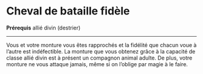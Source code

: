 # Cheval de bataille fidèle

<p><strong>Prérequis</strong> allié divin (destrier)</p>
<hr>
<p>Vous et votre monture vous êtes rapprochés et la fidélité que chacun voue à l’autre est indéfectible. La monture que vous obtenez grâce à la capacité de classe allié divin est à présent un compagnon animal adulte. De plus, votre monture ne vous attaque jamais, même si on l’oblige par magie à le faire.</p>